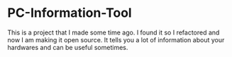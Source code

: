 # PC-Information-Tool

This is a project that I made some time ago. I found it so I refactored and now I am making it open source.
It tells you a lot of information about your hardwares and can be useful sometimes. 
